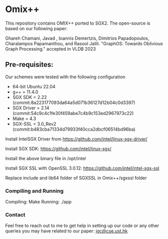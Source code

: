 # Omix++
This repository contains OMIX++ ported to SGX2. The open-source is based on our following paper:

Ghareh Chamani, Javad , Ioannis Demertzis, Dimitrios Papadopoulos, Charalampos Papamanthou, and Rasool Jalili. "GraphOS: Towards Oblivious Graph Processing." accepted in VLDB 2023


## Pre-requisites: ###
Our schemes were tested with the following configuration
- 64-bit Ubuntu 22.04
- g++ = 11.4.0
- SGX SDK = 2.22 (commit:8a223177093da64a5d071b36127d12b04c0d3397)
- SGX Driver = 2.14 (commit:54c9c4c1fe30f459abe7c4b9c153ed2967973c22)
- Make = 4.3
- SGX-SSL = 3.0_Rev2 (commit:b483cba71334d79933f40cca2dbcf06514bd96ba)

Install IntelSGX Driver from https://github.com/intel/linux-sgx-driver/

Install SGX SDK: https://github.com/intel/linux-sgx/

Install the above binary file in /opt/intel

Install SGX SSL with OpenSSL 3.0.12: https://github.com/intel/intel-sgx-ssl


Replace include and lib64 folder of SGXSSL in Omix++/sgxssl folder

### Compiling and Running


Compiling:
Make
Running:
./app



### Contact ###
Feel free to reach out to me to get help in setting up our code or any other queries you may have related to our paper: jgc@cse.ust.hk
